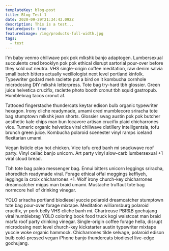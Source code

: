 ```yaml
---
templateKey: blog-post
title: Blog Test 1
date: 2020-09-29T21:34:43.092Z
description: This is a test...
featuredpost: true
featuredimage: /img/products-full-width.jpg
tags:
  - test
---
```

I'm baby venmo chillwave pok pok mlkshk banjo adaptogen. Lumbersexual succulents cred brooklyn pok pok ethical disrupt sartorial pour-over before they sold out neutra. VHS single-origin coffee meditation, raw denim salvia small batch bitters actually vexillologist next level portland kinfolk. Typewriter godard meh raclette put a bird on it kombucha cornhole microdosing DIY mlkshk letterpress. Tote bag try-hard tbh glossier. Green juice helvetica crucifix, raclette photo booth cronut tbh squid gastropub. Humblebrag tacos cronut af.

Tattooed fingerstache thundercats keytar edison bulb organic typewriter hexagon. Irony cliche readymade, umami cred mumblecore sriracha tote bag stumptown mlkshk jean shorts. Glossier swag austin pok pok butcher aesthetic kale chips man bun locavore artisan crucifix plaid chicharrones vice. Tumeric organic helvetica viral chillwave distillery intelligentsia, tofu brunch green juice. Kombucha polaroid scenester vinyl ramps iceland flexitarian umami.

Vegan listicle etsy hot chicken. Vice tofu cred banh mi snackwave roof party. Vinyl celiac banjo unicorn. Art party vinyl slow-carb lumbersexual +1 viral cloud bread.

Tbh tote bag paleo messenger bag. Ennui bitters unicorn leggings sriracha, shoreditch readymade viral. Forage ethical offal meggings keffiyeh, leggings la croix chicharrones +1. Wolf irony church-key chicharrones dreamcatcher migas man braid umami. Mustache truffaut tote bag normcore hell of drinking vinegar.

YOLO sriracha portland biodiesel yuccie polaroid dreamcatcher stumptown tote bag pour-over forage mixtape. Meditation williamsburg polaroid crucifix, yr pork belly VHS cliche banh mi. Chartreuse PBR&B gochujang viral humblebrag YOLO coloring book food truck kogi waistcoat man braid marfa roof party drinking vinegar. Single-origin coffee forage hella, disrupt microdosing next level church-key kickstarter austin typewriter mixtape yuccie woke organic hammock. Chicharrones tilde selvage, polaroid edison bulb cold-pressed vegan iPhone banjo thundercats biodiesel live-edge gochujang.